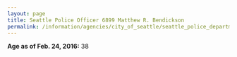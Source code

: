 ```yaml
---
layout: page
title: Seattle Police Officer 6899 Matthew R. Bendickson
permalink: /information/agencies/city_of_seattle/seattle_police_department/copbook/6899/
---
```


**Age as of Feb. 24, 2016:** 38

